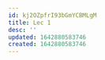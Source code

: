 ```yaml
---
id: kj2OZpfrI93bGmYCBMLgM
title: Lec 1
desc: ''
updated: 1642880583746
created: 1642880583746
---
```


